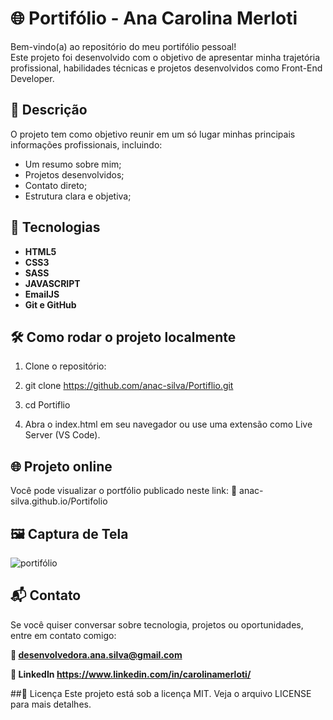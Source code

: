 # 🌐 Portifólio - Ana Carolina Merloti

Bem-vindo(a) ao repositório do meu portifólio pessoal!  
Este projeto foi desenvolvido com o objetivo de apresentar minha trajetória profissional, habilidades técnicas e projetos desenvolvidos como Front-End Developer.

## 📌 Descrição

O projeto tem como objetivo reunir em um só lugar minhas principais informações profissionais, incluindo:

- Um resumo sobre mim;
- Projetos desenvolvidos;
- Contato direto;
- Estrutura clara e objetiva;

## 🚀 Tecnologias

- **HTML5**
- **CSS3**
- **SASS**
- **JAVASCRIPT**
- **EmailJS**
- **Git e GitHub**

## 🛠️ Como rodar o projeto localmente

1. Clone o repositório:

2. git clone https://github.com/anac-silva/Portiflio.git

3. cd Portiflio

4. Abra o index.html em seu navegador ou use uma extensão como Live Server (VS Code).

## 🌐 Projeto online
Você pode visualizar o portfólio publicado neste link:
🔗 anac-silva.github.io/Portifolio

## 🖼️ Captura de Tela
![portifólio](https://github.com/user-attachments/assets/9b64fbd4-9913-400a-874a-bdf9c7fa5907)

## 📬 Contato
Se você quiser conversar sobre tecnologia, projetos ou oportunidades, entre em contato comigo:

**📧 desenvolvedora.ana.silva@gmail.com**

**💼 LinkedIn https://www.linkedin.com/in/carolinamerloti/**

##📝 Licença
Este projeto está sob a licença MIT. Veja o arquivo LICENSE para mais detalhes.
